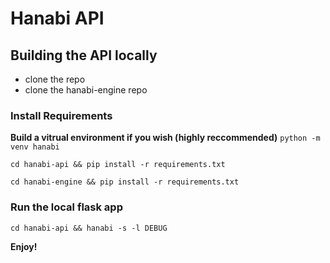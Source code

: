 # Hanabi API

## Building the API locally

- clone the repo
- clone the hanabi-engine repo

### Install Requirements

**Build a vitrual environment if you wish (highly reccommended)**
`python -m venv hanabi`

`cd hanabi-api && pip install -r requirements.txt`

`cd hanabi-engine && pip install -r requirements.txt`

### Run the local flask app

`cd hanabi-api && hanabi -s -l DEBUG`

**Enjoy!**
